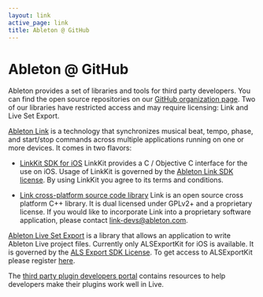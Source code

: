 ```yaml
---
layout: link
active_page: link
title: Ableton @ GitHub
---
```


# Ableton @ GitHub

Ableton provides a set of libraries and tools for third party developers. You can find the
open source repositories on our [GitHub organization page](https://github.com/ableton).
Two of our libraries have restricted access and may require licensing: Link and Live Set
Export.

[Ableton Link](/link) is a technology that synchronizes musical beat, tempo, phase, and
start/stop commands across multiple applications running on one or more devices. It comes
in two flavors:

- [LinkKit SDK for iOS](/linkkit) LinkKit provides a C / Objective C interface for the use
  on iOS. Usage of LinkKit is governed by the [Ableton Link SDK
  license](https://github.com/Ableton/LinkKit/blob/master/LICENSE.md). By using LinkKit
  you agree to its terms and conditions.

- [Link cross-platform source code library](https://github.com/ableton/link) Link is an
  open source cross platform C++ library. It is dual licensed under GPLv2+ and a
  proprietary license. If you would like to incorporate Link into a proprietary software
  application, please contact [link-devs@ableton.com](mailto:link-devs@ableton.com).

[Ableton Live Set Export](/export) is a library that allows an application to write
Ableton Live project files. Currently only ALSExportKit for iOS is available. It is
governed by the [ALS Export SDK License](/export/assets/ALSExport_License_v1.0.pdf). To
get access to ALSExportKit please register
[here](https://www.ableton.com/en/link/sdk/license-request/).


The [third party plugin developers portal](/plugins/) contains
resources to help developers make their plugins work well in Live.
